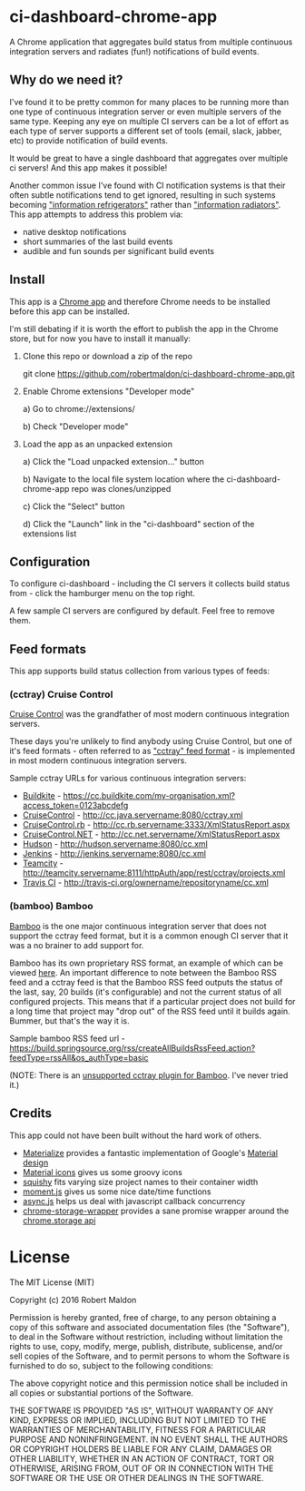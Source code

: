 ci-dashboard-chrome-app
=======================

A Chrome application that aggregates build status from multiple continuous integration servers and radiates (fun!) notifications of build events.

## Why do we need it?

I've found it to be pretty common for many places to be running more than one type of continuous integration server or even multiple servers of the same type. Keeping any eye on multiple CI servers can be a lot of effort as each type of server supports a different set of tools (email, slack, jabber, etc) to provide notification of build events.

It would be great to have a single dashboard that aggregates over multiple ci servers! And this app makes it possible!

Another common issue I've found with CI notification systems is that their often subtle notifications tend to get ignored, resulting in such systems becoming ["information refrigerators"](http://c2.com/cgi/wiki?InformationRefrigerator) rather than ["information radiators"](http://c2.com/cgi/wiki?InformationRadiator). This app attempts to address this problem via:

* native desktop notifications
* short summaries of the last build events
* audible and fun sounds per significant build events

## Install

This app is a [Chrome app](https://developer.chrome.com/apps/about_apps) and therefore Chrome needs to be installed before this app can be installed.

I'm still debating if it is worth the effort to publish the app in the Chrome store, but for now you have to install it manually:

1. Clone this repo or download a zip of the repo

    git clone https://github.com/robertmaldon/ci-dashboard-chrome-app.git

2. Enable Chrome extensions "Developer mode"

    a) Go to chrome://extensions/

    b) Check "Developer mode"

3. Load the app as an unpacked extension

    a) Click the "Load unpacked extension..." button

    b) Navigate to the local file system location where the ci-dashboard-chrome-app repo was clones/unzipped

    c) Click the "Select" button

    d) Click the "Launch" link in the "ci-dashboard" section of the extensions list

## Configuration

To configure ci-dashboard - including the CI servers it collects build status from - click the hamburger menu on the top right.

A few sample CI servers are configured by default. Feel free to remove them.

## Feed formats

This app supports build status collection from various types of feeds:

### (cctray) Cruise Control

[Cruise Control](https://en.wikipedia.org/wiki/CruiseControl) was the grandfather of most modern continuous integration servers.

These days you're unlikely to find anybody using Cruise Control, but one of it's feed formats - often referred to as ["cctray" feed format](CCTRAY_FEED_FORMAT.md) - is implemented in most modern continuous integration servers.

Sample cctray URLs for various continuous integration servers:

* [Buildkite](https://buildkite.com/) - https://cc.buildkite.com/my-organisation.xml?access_token=0123abcdefg
* [CruiseControl](http://cruisecontrol.sourceforge.net/) - http://cc.java.servername:8080/cctray.xml
* [CruiseControl.rb](http://cruisecontrolrb.thoughtworks.com/) - http://cc.rb.servername:3333/XmlStatusReport.aspx
* [CruiseControl.NET](http://ccnet.thoughtworks.com/) - http://cc.net.servername/XmlStatusReport.aspx
* [Hudson](https://hudson.dev.java.net/) - http://hudson.servername:8080/cc.xml
* [Jenkins](http://jenkins-ci.org/) - http://jenkins.servername:8080/cc.xml
* [Teamcity](http://www.jetbrains.com/teamcity/) - http://teamcity.servername:8111/httpAuth/app/rest/cctray/projects.xml
* [Travis CI](http://travis-ci.org/) - http://travis-ci.org/ownername/repositoryname/cc.xml

### (bamboo) Bamboo

[Bamboo](https://www.atlassian.com/software/bamboo) is the one major continuous integration server that does not support the cctray feed format, but it is a common enough CI server that it was a no brainer to add support for.

Bamboo has its own proprietary RSS format, an example of which can be viewed [here](https://build.springsource.org/rss/createAllBuildsRssFeed.action?feedType=rssAll). An important difference to note between the Bamboo RSS feed and a cctray feed is that the Bamboo RSS feed outputs the status of the last, say, 20 builds (it's configurable) and not the current status of all configured projects. This means that if a particular project does not build for a long time that project may "drop out" of the RSS feed until it builds again. Bummer, but that's the way it is.

Sample bamboo RSS feed url - https://build.springsource.org/rss/createAllBuildsRssFeed.action?feedType=rssAll&os_authType=basic

(NOTE: There is an [unsupported cctray plugin for Bamboo](https://marketplace.atlassian.com/plugins/com.atlassian.plugins.bamboo.cctray.cctray-bamboo-plugin/server/overview). I've never tried it.)

## Credits

This app could not have been built without the hard work of others.

* [Materialize](http://materializecss.com/) provides a fantastic implementation of Google's [Material design](https://www.google.com/design/spec/material-design/introduction.html)
* [Material icons](https://design.google.com/icons/) gives us some groovy icons
* [squishy](https://github.com/lemonmade/squishy) fits varying size project names to their container width
* [moment.js](http://momentjs.com/) gives us some nice date/time functions
* [async.js](https://github.com/caolan/async) helps us deal with javascript callback concurrency
* [chrome-storage-wrapper](https://github.com/lmk123/chrome-storage-wrapper) provides a sane promise wrapper around the [chrome.storage api](https://developer.chrome.com/extensions/storage)

# License

The MIT License (MIT)

Copyright (c) 2016 Robert Maldon

Permission is hereby granted, free of charge, to any person obtaining a copy
of this software and associated documentation files (the "Software"), to deal
in the Software without restriction, including without limitation the rights
to use, copy, modify, merge, publish, distribute, sublicense, and/or sell
copies of the Software, and to permit persons to whom the Software is
furnished to do so, subject to the following conditions:

The above copyright notice and this permission notice shall be included in all
copies or substantial portions of the Software.

THE SOFTWARE IS PROVIDED "AS IS", WITHOUT WARRANTY OF ANY KIND, EXPRESS OR
IMPLIED, INCLUDING BUT NOT LIMITED TO THE WARRANTIES OF MERCHANTABILITY,
FITNESS FOR A PARTICULAR PURPOSE AND NONINFRINGEMENT. IN NO EVENT SHALL THE
AUTHORS OR COPYRIGHT HOLDERS BE LIABLE FOR ANY CLAIM, DAMAGES OR OTHER
LIABILITY, WHETHER IN AN ACTION OF CONTRACT, TORT OR OTHERWISE, ARISING FROM,
OUT OF OR IN CONNECTION WITH THE SOFTWARE OR THE USE OR OTHER DEALINGS IN THE
SOFTWARE.
